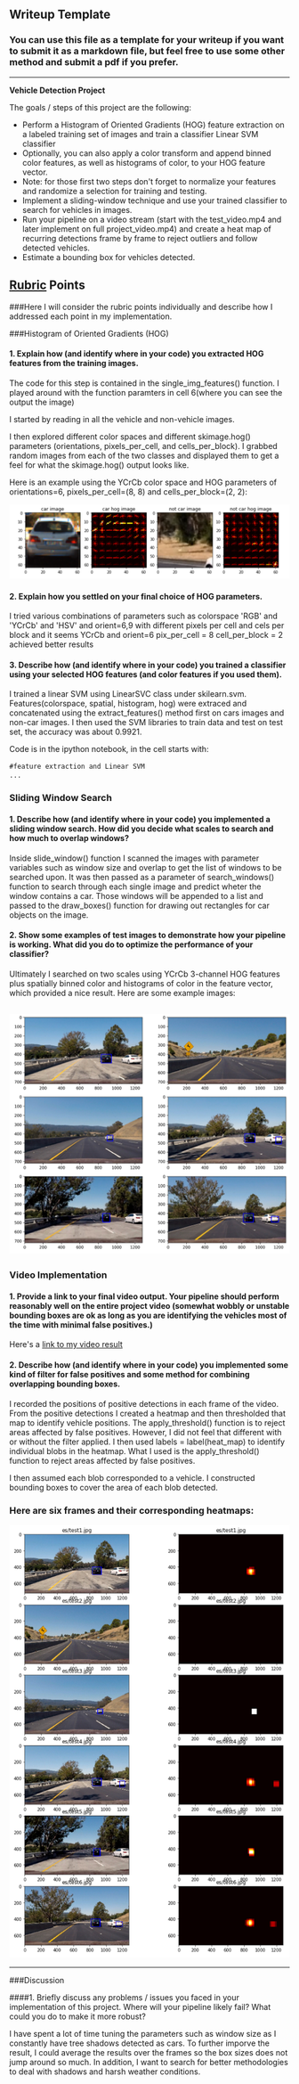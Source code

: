 ## Writeup Template
### You can use this file as a template for your writeup if you want to submit it as a markdown file, but feel free to use some other method and submit a pdf if you prefer.

---

**Vehicle Detection Project**

The goals / steps of this project are the following:

* Perform a Histogram of Oriented Gradients (HOG) feature extraction on a labeled training set of images and train a classifier Linear SVM classifier
* Optionally, you can also apply a color transform and append binned color features, as well as histograms of color, to your HOG feature vector. 
* Note: for those first two steps don't forget to normalize your features and randomize a selection for training and testing.
* Implement a sliding-window technique and use your trained classifier to search for vehicles in images.
* Run your pipeline on a video stream (start with the test_video.mp4 and later implement on full project_video.mp4) and create a heat map of recurring detections frame by frame to reject outliers and follow detected vehicles.
* Estimate a bounding box for vehicles detected.

[//]: # (Image References)
[image1]: ./examples/hog.png
[image2]: ./examples/test_box.png
[image3]: ./examples/heatmap.png
[image4]: ./examples/sliding_window.jpg
[image5]: ./examples/bboxes_and_heat.png
[image6]: ./examples/labels_map.png
[image7]: ./examples/output_bboxes.png
[video1]: ./project_video.mp4

## [Rubric](https://review.udacity.com/#!/rubrics/513/view) Points
###Here I will consider the rubric points individually and describe how I addressed each point in my implementation.  

###Histogram of Oriented Gradients (HOG)

#### 1. Explain how (and identify where in your code) you extracted HOG features from the training images.

The code for this step is contained in the single_img_features() function. I played around with the function paramters in cell 6(where you can see the output the image)

I started by reading in all the vehicle and non-vehicle images.

I then explored different color spaces and different skimage.hog() parameters (orientations, pixels_per_cell, and cells_per_block). I grabbed random images from each of the two classes and displayed them to get a feel for what the skimage.hog() output looks like.

Here is an example using the YCrCb color space and HOG parameters of orientations=6, pixels_per_cell=(8, 8) and cells_per_block=(2, 2):

![alt text][image1]

#### 2. Explain how you settled on your final choice of HOG parameters.

I tried various combinations of parameters such as colorspace 'RGB' and 'YCrCb' and 'HSV' and orient=6,9 with different pixels per cell and cels per block and it seems YCrCb and orient=6 pix_per_cell = 8 cell_per_block = 2 achieved better results

#### 3. Describe how (and identify where in your code) you trained a classifier using your selected HOG features (and color features if you used them).

I trained a linear SVM using LinearSVC class under skilearn.svm. Features(colorspace, spatial, histogram, hog) were extraced and concatenated using the extract_features() method first on cars images and non-car images. I then used the SVM libraries to train data and test on test set, the accuracy was about 0.9921.

Code is in the ipython notebook, in the cell starts with:
```
#feature extraction and Linear SVM
...
```


### Sliding Window Search

#### 1. Describe how (and identify where in your code) you implemented a sliding window search.  How did you decide what scales to search and how much to overlap windows?

Inside slide_window() function I scanned the images with parameter variables such as window size and overlap to get the list of windows to be searched upon. It was then passed as a parameter of search_windows() function to search through each single image and predict wheter the window contains a car. Those windows will be appended to a list and passed to the draw_boxes() function for drawing out rectangles for car objects on the image.

#### 2. Show some examples of test images to demonstrate how your pipeline is working.  What did you do to optimize the performance of your classifier?

Ultimately I searched on two scales using YCrCb 3-channel HOG features plus spatially binned color and histograms of color in the feature vector, which provided a nice result. Here are some example images:

![alt text][image2]
---

### Video Implementation

#### 1. Provide a link to your final video output.  Your pipeline should perform reasonably well on the entire project video (somewhat wobbly or unstable bounding boxes are ok as long as you are identifying the vehicles most of the time with minimal false positives.)
Here's a [link to my video result](./project_video.mp4)


#### 2. Describe how (and identify where in your code) you implemented some kind of filter for false positives and some method for combining overlapping bounding boxes.

I recorded the positions of positive detections in each frame of the video. From the positive detections I created a heatmap and then thresholded that map to identify vehicle positions. The apply_threshold() function is to reject areas affected by false positives. However, I did not feel that different with or without the filter applied. I then used labels = label(heat_map) to identify individual blobs in the heatmap. What I used is the apply_threshold() function to reject areas affected by false positives.

I then assumed each blob corresponded to a vehicle. I constructed bounding boxes to cover the area of each blob detected.

### Here are six frames and their corresponding heatmaps:

![alt text][image3]


---

###Discussion

####1. Briefly discuss any problems / issues you faced in your implementation of this project.  Where will your pipeline likely fail?  What could you do to make it more robust?

I have spent a lot of time tuning the parameters such as window size as I constantly have tree shadows detected as cars. To further imporve the result, I could average the results over the frames so the box sizes does not jump around so much. In addition, I want to search for better methodologies to deal with shadows and harsh weather conditions.

